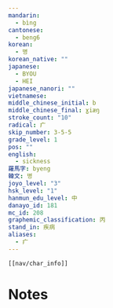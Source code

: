 ```yaml
---
mandarin:
  - bìng
cantonese:
  - beng6
korean:
  - 병
korean_native: ""
japanese:
  - BYOU
  - HEI
japanese_nanori: ""
vietnamese:
middle_chinese_initial: b
middle_chinese_final: ɣiæŋ
stroke_count: "10"
radical: 疒
skip_number: 3-5-5
grade_level: 1
pos: ""
english:
  - sickness
羅馬字: byeng
韓文: 병
joyo_level: "3"
hsk_level: "1"
hanmun_edu_level: 中
danayo_id: 181
mc_id: 208
graphemic_classification: 丙
stand_in: 疾病
aliases:
  - 疒
---
```

```meta-bind-embed
[[nav/char_info]]
```

# Notes
